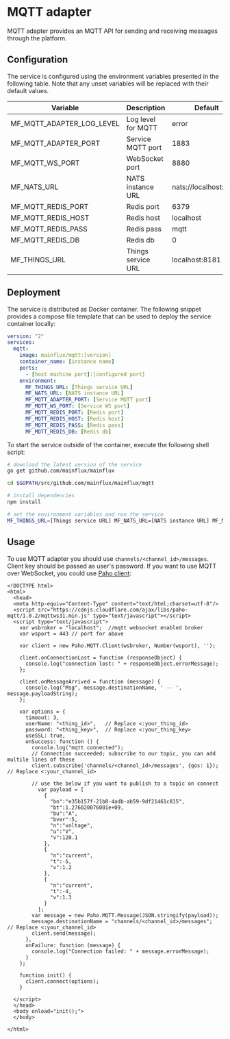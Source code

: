 # MQTT adapter

MQTT adapter provides an MQTT API for sending and receiving messages through the
platform.

## Configuration

The service is configured using the environment variables presented in the
following table. Note that any unset variables will be replaced with their
default values.

| Variable                    | Description         | Default               |
|-----------------------------|---------------------|-----------------------|
| MF_MQTT_ADAPTER_LOG_LEVEL   | Log level for MQTT  | error                 |
| MF_MQTT_ADAPTER_PORT        | Service MQTT port   | 1883                  |
| MF_MQTT_WS_PORT             | WebSocket port      | 8880                  |
| MF_NATS_URL                 | NATS instance URL   | nats://localhost:4222 |
| MF_MQTT_REDIS_PORT          | Redis port          | 6379                  |
| MF_MQTT_REDIS_HOST          | Redis host          | localhost             |
| MF_MQTT_REDIS_PASS          | Redis pass          | mqtt                  |
| MF_MQTT_REDIS_DB            | Redis db            | 0                     |
| MF_THINGS_URL               | Things service URL  | localhost:8181        |

## Deployment

The service is distributed as Docker container. The following snippet provides
a compose file template that can be used to deploy the service container locally:

```yaml
version: "2"
services:
  mqtt:
    image: mainflux/mqtt:[version]
    container_name: [instance name]
    ports:
      - [host machine port]:[configured port]
    environment:
      MF_THINGS_URL: [Things service URL]
      MF_NATS_URL: [NATS instance URL]
      MF_MQTT_ADAPTER_PORT: [Service MQTT port]
      MF_MQTT_WS_PORT: [Service WS port]
      MF_MQTT_REDIS_PORT: [Redis port]
      MF_MQTT_REDIS_HOST: [Redis host]
      MF_MQTT_REDIS_PASS: [Redis pass]
      MF_MQTT_REDIS_DB: [Redis db]
```

To start the service outside of the container, execute the following shell script:

```bash
# download the latest version of the service
go get github.com/mainflux/mainflux

cd $GOPATH/src/github.com/mainflux/mainflux/mqtt

# install dependencies
npm install

# set the environment variables and run the service
MF_THINGS_URL=[Things service URL] MF_NATS_URL=[NATS instance URL] MF_MQTT_ADAPTER_PORT=[Service MQTT port] MF_MQTT_WS_PORT=[Service WS port] MF_MQTT_REDIS_PORT=[Redis port] MF_MQTT_REDIS_HOST=[Redis host] MF_MQTT_REDIS_PASS=[Redis pass] MF_MQTT_REDIS_DB=[Redis db] node mqtt.js ..
```

## Usage

To use MQTT adapter you should use `channels/<channel_id>/messages`. Client key should
be passed as user's password. If you want to use MQTT over WebSocket, you could use
[Paho client](https://www.eclipse.org/paho/):

```
<!DOCTYPE html>
<html>
  <head>
  <meta http-equiv="Content-Type" content="text/html;charset=utf-8"/>
  <script src="https://cdnjs.cloudflare.com/ajax/libs/paho-mqtt/1.0.2/mqttws31.min.js" type="text/javascript"></script>
  <script type="text/javascript">
    var wsbroker = "localhost";  //mqtt websocket enabled broker
    var wsport = 443 // port for above

    var client = new Paho.MQTT.Client(wsbroker, Number(wsport), '');

    client.onConnectionLost = function (responseObject) {
      console.log("connection lost: " + responseObject.errorMessage);
    };

    client.onMessageArrived = function (message) {
      console.log("Msg", message.destinationName, ' -- ', message.payloadString);
    };

    var options = {
      timeout: 3,
      userName: "<thing_id>",   // Replace <:your_thing_id>
      password: "<thing_key>",  // Replace <:your_thing_key>
      useSSL: true,
      onSuccess: function () {
        console.log("mqtt connected");
        // Connection succeeded; subscribe to our topic, you can add multile lines of these
        client.subscribe('channels/<channel_id>/messages', {qos: 1});  // Replace <:your_channel_id>

        // use the below if you want to publish to a topic on connect
	      var payload = [
	        {
	          "bn":"e35b157f-21b8-4adb-ab59-9df21461c815",
	          "bt":1.276020076001e+09,
	          "bu":"A",
	          "bver":5,
	          "n":"voltage",
	          "u":"V",
	          "v":120.1
	        },
	        {
	          "n":"current",
	          "t":-5,
	          "v":1.2
	        },
	        {
	          "n":"current",
	          "t":-4,
	          "v":1.3
	        }
	      ];
        var message = new Paho.MQTT.Message(JSON.stringify(payload));
        message.destinationName = "channels/<channel_id>/messages";  // Replace <:your_channel_id>
        client.send(message);
      },
      onFailure: function (message) {
        console.log("Connection failed: " + message.errorMessage);
      }
    };

    function init() {
      client.connect(options);
    }

  </script>
  </head>
  <body onload="init();">
  </body>

</html>
```
